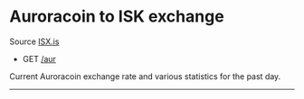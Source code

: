 # Auroracoin to ISK exchange

Source [ISX.is](https://isx.is)

-  GET [/aur](https://apis.is/aur)

Current Auroracoin exchange rate and various statistics for the past day.

---
